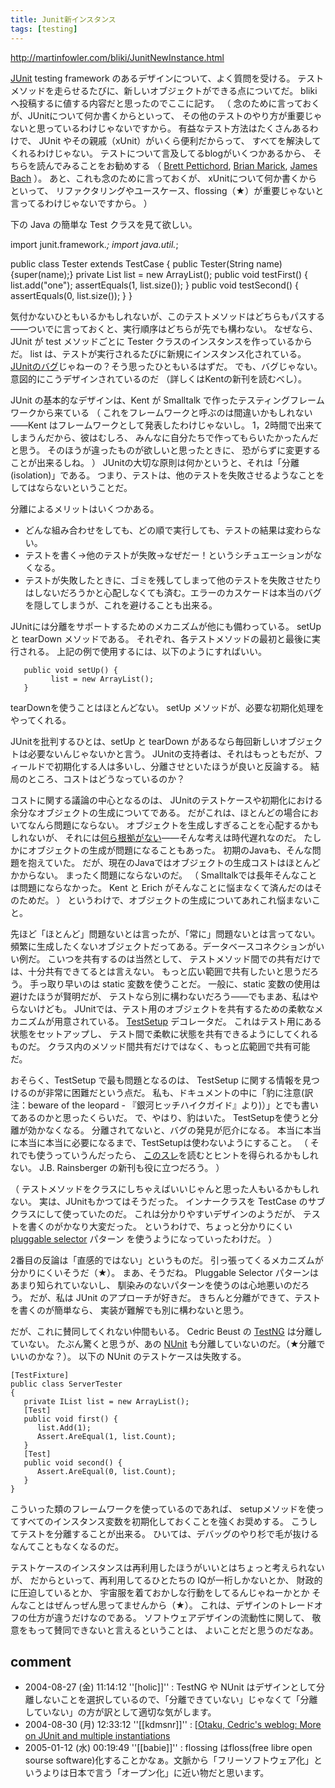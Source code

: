 ```yaml
---
title: Junit新インスタンス
tags: [testing]
---
```


http://martinfowler.com/bliki/JunitNewInstance.html

[JUnit](http://junit.org/) testing framework のあるデザインについて、よく質問を受ける。
テストメソッドを走らせるたびに、新しいオブジェクトができる点についてだ。
blikiへ投稿するに値する内容だと思ったのでここに記す。
（
念のために言っておくが、JUnitについて何か書くからといって、
その他のテストのやり方が重要じゃないと思っているわけじゃないですから。
有益なテスト方法はたくさんあるわけで、
JUnit やその親戚（xUnit）がいくら便利だからって、
すべてを解決してくれるわけじゃない。
テストについて言及してるblogがいくつかあるから、
そちらを読んでみることをお勧めする
（
[Brett Pettichord](http://www.io.com/~wazmo/blog/), 
[Brian Marick](http://www.testing.com/cgi-bin/blog), 
[James Bach](http://blackbox.cs.fit.edu/blog/james/)
）。
あと、これも念のために言っておくが、
xUnitについて何か書くからといって、
リファクタリングやユースケース、flossing（★）が重要じゃないと言ってるわけじゃないですから。
）

下の Java の簡単な Test クラスを見て欲しい。

 import junit.framework.*;
 import java.util.*;
 
 public class Tester extends TestCase {
       public Tester(String name) {super(name);}
       private List list = new ArrayList();
       public void testFirst() {
             list.add("one");
             assertEquals(1, list.size());
       }
       public void testSecond() {
             assertEquals(0, list.size());
       }
 }

気付かないひともいるかもしれないが、このテストメソッドはどちらもパスする
——ついでに言っておくと、実行順序はどちらが先でも構わない。
なぜなら、JUnit が test メソッドごとに Tester クラスのインスタンスを作っているからだ。
list は、テストが実行されるたびに新規にインスタンス化されている。
[JUnitのバグ](http://beust.com/weblog/archives/000082.html)じゃねーの？そう思ったひともいるはずだ。
でも、バグじゃない。意図的にこうデザインされているのだ
（詳しくはKentの新刊を読むべし）。


JUnit の基本的なデザインは、Kent が Smalltalk で作ったテスティングフレームワークから来ている
（
これをフレームワークと呼ぶのは間違いかもしれない
——Kent はフレームワークとして発表したわけじゃないし。
1，2時間で出来てしまうんだから、彼はむしろ、
みんなに自分たちで作ってもらいたかったんだと思う。
そのほうが違ったものが欲しいと思ったときに、
恐がらずに変更することが出来るしね。
）
JUnitの大切な原則は何かというと、それは「分離(isolation)」である。
つまり、テストは、他のテストを失敗させるようなことをしてはならないということだ。

分離によるメリットはいくつかある。

* どんな組み合わせをしても、どの順で実行しても、テストの結果は変わらない。
* テストを書く→他のテストが失敗→なぜだー！というシチュエーションがなくなる。
* テストが失敗したときに、ゴミを残してしまって他のテストを失敗させたりはしないだろうかと心配しなくても済む。エラーのカスケードは本当のバグを隠してしまうが、これを避けることも出来る。


JUnitには分離をサポートするためのメカニズムが他にも備わっている。
setUp と tearDown メソッドである。
それぞれ、各テストメソッドの最初と最後に実行される。
上記の例で使用するには、以下のようにすればいい。


       public void setUp() {
             list = new ArrayList();
       }


tearDownを使うことはほとんどない。
setUp メソッドが、必要な初期化処理をやってくれる。

JUnitを批判するひとは、setUp と tearDown があるなら毎回新しいオブジェクトは必要ないんじゃないかと言う。
JUnitの支持者は、それはもっともだが、フィールドで初期化する人は多いし、分離させといたほうが良いと反論する。
結局のところ、コストはどうなっているのか？

コストに関する議論の中心となるのは、
JUnitのテストケースや初期化における余分なオブジェクトの生成についてである。
だがこれは、ほとんどの場合においてなんら問題にならない。
オブジェクトを生成しすぎることを心配するかもしれないが、
それには[何ら根拠がない](http://www-106.ibm.com/developerworks/java/library/j-jtp01274.html#author1)——そんな考えは時代遅れなのだ。
たしかにオブジェクトの生成が問題になることもあった。
初期のJavaも、そんな問題を抱えていた。
だが、現在のJavaではオブジェクトの生成コストはほとんどかからない。
まったく問題にならないのだ。
（
Smalltalkでは長年そんなことは問題にならなかった。
Kent と Erich がそんなことに悩まなくて済んだのはそのためだ。
）
というわけで、オブジェクトの生成についてあれこれ悩まないこと。

先ほど「ほとんど」問題ないとは言ったが、「常に」問題ないとは言ってない。
頻繁に生成したくないオブジェクトだってある。データベースコネクションがいい例だ。
こいつを共有するのは当然として、
テストメソッド間での共有だけでは、十分共有できてるとは言えない。
もっと広い範囲で共有したいと思うだろう。
手っ取り早いのは static 変数を使うことだ。
一般に、static 変数の使用は避けたほうが賢明だが、
テストなら別に構わないだろう——でもまあ、私はやらないけども。
JUnitでは、テスト用のオブジェクトを共有するための柔軟なメカニズムが用意されている。
[TestSetup](http://junit.sourceforge.net/javadoc/junit/extensions/TestSetup.html) デコレータだ。
これはテスト用にある状態をセットアップし、
テスト間で柔軟に状態を共有できるようにしてくれるものだ。
クラス内のメソッド間共有だけではなく、もっと広範囲で共有可能だ。

おそらく、TestSetup で最も問題となるのは、
TestSetup に関する情報を見つけるのが非常に困難だという点だ。
私も、ドキュメントの中に「豹に注意(訳注：beware of the leopard - 『銀河ヒッチハイクガイド』より)）」とでも書いてあるのかと思ったくらいだ。
で、やはり、豹はいた。
TestSetupを使うと分離が効かなくなる。
分離されてないと、バグの発見が厄介になる。
本当に本当に本当に本当に必要になるまで、TestSetupは使わないようにすること。
（
それでも使うっていうんだったら、
[このスレ](http://www.testdriven.com/modules/newbb/viewtopic.php?viewmode=flat&order=ASC&topic_id=1115&forum=7&move=prev&topic_time=1089140252)を読むとヒントを得られるかもしれない。
J.B. Rainsberger の新刊も役に立つだろう。
）

（
テストメソッドをクラスにしちゃえばいいじゃんと思った人もいるかもしれない。
実は、JUnitもかつてはそうだった。
インナークラスを TestCase のサブクラスにして使っていたのだ。
これは分かりやすいデザインのようだが、
テストを書くのがかなり大変だった。
というわけで、ちょっと分かりにくい [pluggable selector](http://junit.sourceforge.net/doc/cookstour/cookstour.htm) パターン を使うようになっていったわけだ。
）

2番目の反論は「直感的ではない」というものだ。
引っ張ってくるメカニズムが分かりにくいそうだ（★）。
まあ、そうだね。
Pluggable Selector パターンはあまり知られていないし、
馴染みのないパターンを使うのは心地悪いのだろう。
だが、私は JUnit のアプローチが好きだ。
きちんと分離ができて、テストを書くのが簡単なら、
実装が難解でも別に構わないと思う。

だが、これに賛同してくれない仲間もいる。
Cedric Beust の [TestNG](http://www.beust.com/testng/) は分離していない。
たぶん驚くと思うが、あの [NUnit](http://nunit.org/) も分離していないのだ。（★分離でいいのかな？）。
以下の NUnit のテストケースは失敗する。

    [TestFixture]
    public class ServerTester
    {
       private IList list = new ArrayList();
       [Test]
       public void first() {
          list.Add(1);
          Assert.AreEqual(1, list.Count);
       }
       [Test]
       public void second() {
          Assert.AreEqual(0, list.Count);
       }
    }

こういった類のフレームワークを使っているのであれば、
setupメソッドを使ってすべてのインスタンス変数を初期化しておくことを強くお奨めする。
こうしてテストを分離することが出来る。
ひいては、デバッグのやり杉で毛が抜けるなんてこともなくなるのだ。

テストケースのインスタンスは再利用したほうがいいとはちょっと考えられないが、
だからといって、再利用してるひとたちの
IQが一桁しかないとか、
財政的に圧迫しているとか、
宇宙服を着ておかしな行動をしてるんじゃねーかとか
そんなことはぜんっぜん思ってませんから（★）。
これは、デザインのトレードオフの仕方が違うだけなのである。
ソフトウェアデザインの流動性に関して、
敬意をもって賛同できないと言えるということは、
よいことだと思うのだなあ。

## comment
* 2004-08-27 (金) 11:14:12 ''[holic]]'' : TestNG や NUnit はデザインとして分離しないことを選択しているので、「分離できていない」じゃなくて「分離していない」の方が訳として適切な気がします。
* 2004-08-30 (月) 12:33:12 ''[[kdmsnr]]'' : [[Otaku, Cedric's weblog: More on JUnit and multiple instantiations](http://beust.com/weblog/archives/000175.html)
* 2005-01-12 (水) 00:19:49 ''[[babie]]'' : flossing はfloss(free libre open sourse software)化することかなぁ。文脈から「フリーソフトウェア化」というよりは日本で言う「オープン化」に近い物だと思います。
